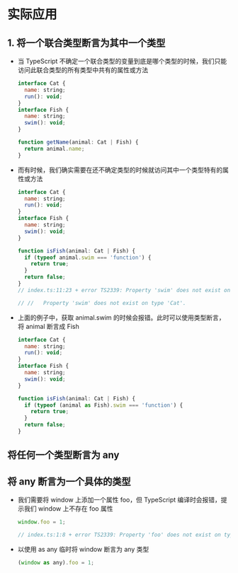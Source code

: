 # 实际应用

## 1. 将一个联合类型断言为其中一个类型

+ 当 TypeScript 不确定一个联合类型的变量到底是哪个类型的时候，我们只能访问此联合类型的所有类型中共有的属性或方法

  ```js
  interface Cat {
    name: string;
    run(): void;
  }
  interface Fish {
    name: string;
    swim(): void;
  }

  function getName(animal: Cat | Fish) {
    return animal.name;
  }
  ```

+ 而有时候，我们确实需要在还不确定类型的时候就访问其中一个类型特有的属性或方法

  ```js
  interface Cat {
    name: string;
    run(): void;
  }
  interface Fish {
    name: string;
    swim(): void;
  }

  function isFish(animal: Cat | Fish) {
    if (typeof animal.swim === 'function') {
      return true;
    }
    return false;
  }
  // index.ts:11:23 + error TS2339: Property 'swim' does not exist on type 'Cat | Fish'.

  // //   Property 'swim' does not exist on type 'Cat'.
  ```

+ 上面的例子中，获取 animal.swim 的时候会报错。此时可以使用类型断言，将 animal 断言成 Fish

  ```js
  interface Cat {
    name: string;
    run(): void;
  }
  interface Fish {
    name: string;
    swim(): void;
  }

  function isFish(animal: Cat | Fish) {
    if (typeof (animal as Fish).swim === 'function') {
      return true;
    }
    return false;
  }
  ```

## 将任何一个类型断言为 any

## 将 any 断言为一个具体的类型

+ 我们需要将 window 上添加一个属性 foo，但 TypeScript 编译时会报错，提示我们 window 上不存在 foo 属性

  ```js
  window.foo = 1;

  // index.ts:1:8 + error TS2339: Property 'foo' does not exist on type 'Window & typeof globalThis'.
  ```

+ 以使用 as any 临时将 window 断言为 any 类型

  ```js
  (window as any).foo = 1;
  ```
